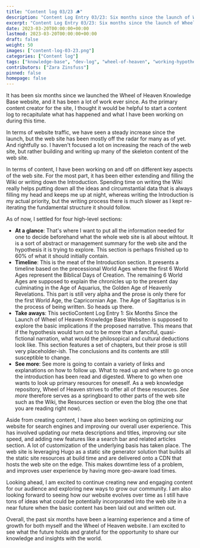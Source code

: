 ```yaml
---
title: "Content log 03/23 🪵"
description: "Content Log Entry 03/23: Six months since the launch of Wheel of Heaven knowledge repository website."
excerpt: "Content Log Entry 03/23: Six months since the launch of Wheel of Heaven knowledge repository website."
date: 2023-03-20T00:00:00+00:00
lastmod: 2023-03-20T00:00:00+00:00
draft: false
weight: 50
images: ["content-log-03-23.png"]
categories: ["Content log"]
tags: ["knowledge-base", "dev-log", "wheel-of-heaven", "working-hypothesis", "ancient-aliens", "intelligent-design", "raëlism"]
contributors: ["Zara Zinsfuss"]
pinned: false
homepage: false
---
```


It has been six months since we launched the Wheel of Heaven Knowledge Base website, and it has been a lot of work ever since. As the primary content creator for the site, I thought it would be helpful to start a content log to recapitulate what has happened and what I have been working on during this time.

In terms of website traffic, we have seen a steady increase since the launch, but the web site has been mostly off the radar for many as of yet. And rightfully so. I haven't focused a lot on increasing the reach of the web site, but rather building and writing up many of the skeleton content of the web site.

In terms of content, I have been working on and off on different key aspects of the web site. For the most part, it has been either extending and filling the Wiki or writing down the Introduction. Spending time on writing the Wiki really helps putting down all the ideas and circumstantial data that is always filling my head and keeps me up at night, whereas writing the Introduction is my actual priority, but the writing process there is much slower as I kept re-iterating the fundamental structure it should follow.

As of now, I settled for four high-level sections:

- **At a glance**: That's where I want to put all the information needed for one to decide beforehand what the whole web site is all about wihtout. It is a sort of abstract or management summary for the web site and the hypothesis it is trying to explore. This section is perhaps finished up to 60% of what it should initially contain.
- **Timeline**: This is the meat of the Introduction section. It presents a timeline based on the precessional World Ages where the first 6 World Ages represent the Biblical Days of Creation. The remaining 6 World Ages are supposed to explain the chronicles up to the present day culminating in the Age of Aquarius, the Golden Age of Heavenly Revelations. This part is still very alpha and the prose is only there for the first World Age, the Capricornian Age. The Age of Sagittarius is in the process of being written. So heads up there.
- **Take aways**: This sectioContent Log Entry 1: Six Months Since the Launch of Wheel of Heaven Knowledge Base Websiten is supposed to explore the basic implications if the proposed narrative. This means that if the hypothesis would turn out to be more than a fanciful, quasi-fictional narration, what would the philosopical and cultural deductions look like. This section features a set of chapters, but their prose is still very placeholder-ish. The conclusions and its contents are still susceptible to change.
- **See more**: See more is going to contain a variety of links and explanations on how to follow up. What to read up and where to go once the introduction has been read and digested. Where to go when one wants to look up primary resources for oneself. As a web knowledge repository, Wheel of Heaven strives to offer all of these resources. _See more_ therefore serves as a springboard to other parts of the web site such as the Wiki, the Resources section or even the blog (the one that you are reading right now).

Aside from creating content, I have also been working on optimizing our website for search engines and improving our overall user experience. This has involved updating our meta descriptions and titles, improving our site speed, and adding new features like a search bar and related articles section. A lot of customization of the underlying basis has taken place. The web site is leveraging Hugo as a static site generator solution that builds all the static site resources at build time and are delivered onto a CDN that hosts the web site on the edge. This makes downtime less of a problem, and improves user experience by having more geo-aware load times.

Looking ahead, I am excited to continue creating new and engaging content for our audience and exploring new ways to grow our community. I am also looking forward to seeing how our website evolves over time as I still have tons of ideas what could be potentially incorporated into the web site in a near future when the basic content has been laid out and written out.

Overall, the past six months have been a learning experience and a time of growth for both myself and the Wheel of Heaven website. I am excited to see what the future holds and grateful for the opportunity to share our knowledge and insights with the world.
